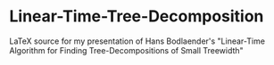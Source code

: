 # Linear-Time-Tree-Decomposition
LaTeX source for my presentation of Hans Bodlaender's "Linear-Time Algorithm for Finding Tree-Decompositions of Small Treewidth"
